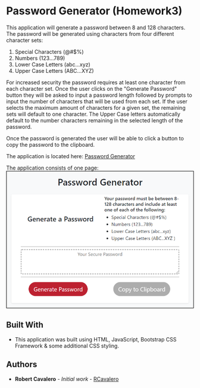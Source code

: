 # Password Generator (Homework3)

This application will generate a password between 8 and 128 characters.  The password will be generated using characters from four different character sets:
 1. Special Characters (@#$%)
 2. Numbers (123...789)
 3. Lower Case Letters (abc...xyz)
 4. Upper Case Letters (ABC...XYZ)

For increased security the password requires at least one character from each character set.  Once the user clicks on the "Generate Password" button they will be asked to input a password length followed by prompts to input the number of characters that will be used from each set.  If the user selects the maximum amount of characters for a given set, the remaining sets will default to one character.  The Upper Case letters automatically default to the number characters remaining in the selected length of the password.

Once the password is generated the user will be able to click a button to copy the password to the clipboard.

The application is located here: [Password Generator](https://rcavalero.github.io/homework3/) 

The application consists of one page:
![password generator screen](homework3.png) 

## Built With

* This application was built using HTML, JavaScript, Bootstrap CSS Framework & some additional CSS styling.

## Authors

* **Robert Cavalero** - *Initial work* - [RCavalero](https://github.com/rcavalero)
